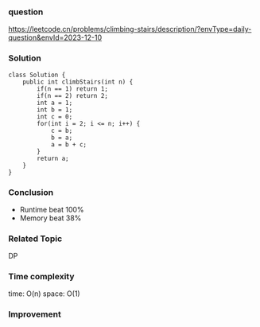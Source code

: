 ### question
https://leetcode.cn/problems/climbing-stairs/description/?envType=daily-question&envId=2023-12-10

### Solution
```
class Solution {
    public int climbStairs(int n) {
        if(n == 1) return 1;
        if(n == 2) return 2;
        int a = 1;
        int b = 1;
        int c = 0;
        for(int i = 2; i <= n; i++) {
            c = b;
            b = a;
            a = b + c;
        }
        return a;
    }
}
```
### Conclusion
- Runtime beat 100%
- Memory beat 38%

### Related Topic
DP

### Time complexity
time: O(n)
space: O(1)

### Improvement